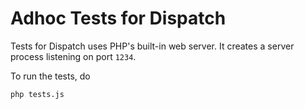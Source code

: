 # Adhoc Tests for Dispatch

Tests for Dispatch uses PHP's built-in web server.
It creates a server process listening on port `1234`.

To run the tests, do
```bash
php tests.js
```
